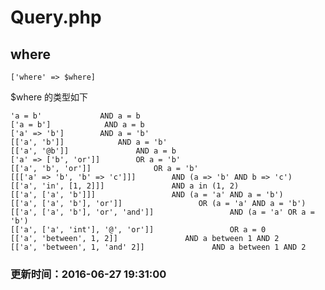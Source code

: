 # Query.php

## where

    ['where' => $where]

$where 的类型如下

    'a = b'             AND a = b
    ['a = b']            AND a = b
    ['a' => 'b']        AND a = 'b'
    [['a', 'b']]            AND a = 'b'
    [['a', '@b']]               AND a = b
    ['a' => ['b', 'or']]        OR a = 'b'
    [['a', 'b', 'or']]              OR a = 'b'
    [[['a' => 'b', 'b' => 'c']]]        AND (a => 'b' AND b => 'c')
    [['a', 'in', [1, 2]]]               AND a in (1, 2)
    [['a', ['a', 'b']]]                 AND (a = 'a' AND a = 'b')
    [['a', ['a', 'b'], 'or']]                 OR (a = 'a' AND a = 'b')
    [['a', ['a', 'b'], 'or', 'and']]                 AND (a = 'a' OR a = 'b')
    [['a', ['a', 'int'], '@', 'or']]                 OR a = 0
    [['a', 'between', 1, 2]]               AND a between 1 AND 2
    [['a', 'between', 1, 'and' 2]]               AND a between 1 AND 2

### 更新时间：2016-06-27 19:31:00